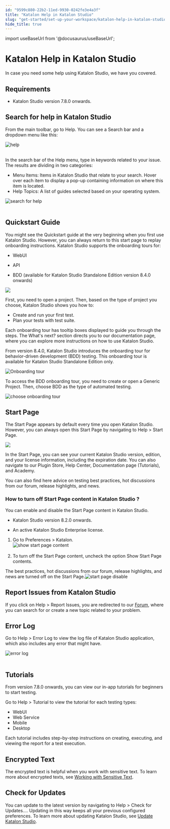 ```yaml
---
id: "9599c880-22b2-11ed-9930-0242fe3e4a3f"
title: "Katalon Help in Katalon Studio"
slug: "get-started/set-up-your-workspace/katalon-help-in-katalon-studio"
hide_title: true
---
```

import useBaseUrl from '@docusaurus/useBaseUrl';


# <a id="id" class="anchor_top_offset"/><a id="ariaid-title1" class="anchor_top_offset"/>Katalon Help in <span xmlns="http://www.w3.org/1999/xhtml" className="ph">Katalon Studio</span> 

<p xmlns="http://www.w3.org/1999/xhtml" className="p">In case you need some help using <span className="ph">Katalon Studio</span>, we have you covered.</p> 

## Requirements

                                        
<ul xmlns="http://www.w3.org/1999/xhtml" className="ul"><li className="li">     <p className="p">Katalon Studio version 7.8.0 onwards.</p>   </li></ul> 
                    

## <a id="concept-5396" class="anchor_top_offset"/>Search for help in <span xmlns="http://www.w3.org/1999/xhtml" className="ph">Katalon Studio</span> 

<p xmlns="http://www.w3.org/1999/xhtml" className="p">From the main toolbar, go to <span className="ph uicontrol">Help</span>. You can see a <span className="ph uicontrol">Search</span> bar and a dropdown menu like this:</p> 
<p xmlns="http://www.w3.org/1999/xhtml" className="p"><img className="image" src={useBaseUrl("https://github.com/katalon-studio/docs-images/raw/master/katalon-studio/docs/katalon-help/quickstart-guide.png")} width={400} alt="help" /><br /><br /></p> 
<p xmlns="http://www.w3.org/1999/xhtml" className="p">In the search bar of the <span className="ph uicontrol">Help</span> menu, type in keywords related to your issue. The results are dividing in two categories:</p> 
<ul xmlns="http://www.w3.org/1999/xhtml" className="ul"><li className="li">Menu Items: Items in <span className="ph">Katalon Studio</span> that relate to your search. Hover over each item to display a pop-up containing information on where this item is located.</li><li className="li">Help Topics: A list of guides selected based on your operating system.</li></ul> 
<p xmlns="http://www.w3.org/1999/xhtml" className="p"><img className="image" src={useBaseUrl("https://github.com/katalon-studio/docs-images/raw/master/katalon-studio/docs/katalon-help/search-help.png")} alt="search for help" /><br /><br /></p> 

## <a id="id_1" class="anchor_top_offset"/>Quickstart Guide

<div xmlns="http://www.w3.org/1999/xhtml" className="p">You might see the <span className="ph uicontrol">Quickstart guide</span> at the very beginning when you first use <span className="ph">Katalon Studio</span>. However, you can always return to this start page to replay onboarding instructions. <span className="ph">Katalon Studio</span> supports the onboarding tours for:<ul className="ul"><li className="li"><p className="p">WebUI</p></li><li className="li"><p className="p">API</p></li><li className="li"><p className="p">BDD (available for Katalon Studio Standalone Edition version 8.4.0 onwards)</p></li></ul></div>
<p xmlns="http://www.w3.org/1999/xhtml" className="p"><img className="image" width={700} src={useBaseUrl("/426ebb30-28dd-11ed-9930-0242fe3e4a3f.png")} /></p> 
<p xmlns="http://www.w3.org/1999/xhtml" className="p">First, you need to open a  project. Then, based on the type of project you choose, <span className="ph">Katalon Studio</span> shows you how to:</p> 
<ul xmlns="http://www.w3.org/1999/xhtml" className="ul"><li className="li">Create and run your first test.</li><li className="li">Plan your tests with test suite.</li></ul> 
<p xmlns="http://www.w3.org/1999/xhtml" className="p">Each onboarding tour has tooltip boxes displayed to guide you through the steps. The <span className="ph uicontrol">What's next?</span> section directs you to our documentation page, where you can explore more instructions on how to use <span className="ph">Katalon Studio</span>.</p> 
<p xmlns="http://www.w3.org/1999/xhtml" className="p">From version 8.4.0, Katalon Studio introduces the onboarding tour for behavior-driven development (BDD) testing. This onboarding tour is available for Katalon Studio Standalone Edition only.</p> 
<p xmlns="http://www.w3.org/1999/xhtml" className="p"><img className="image" src={useBaseUrl("/32d490a0-3274-11ed-9930-0242fe3e4a3f.png")} alt="Onboarding tour" /></p> 
<p xmlns="http://www.w3.org/1999/xhtml" className="p">To access the BDD onboarding tour, you need to create or open a Generic Project. Then, choose BDD as the type of automated testing.</p> 
<p xmlns="http://www.w3.org/1999/xhtml" className="p"><img className="image" width={400} src={useBaseUrl("/959fbbf0-22b2-11ed-9930-0242fe3e4a3f.png")} alt="choose onboarding tour" /></p> 

## <a id="id_2" class="anchor_top_offset"/>Start Page

<p xmlns="http://www.w3.org/1999/xhtml" className="p">The <span className="ph uicontrol">Start Page</span> appears by default every time you open <span className="ph">Katalon Studio</span>. However, you can always open this <span className="ph uicontrol">Start Page</span> by navigating to <span className="ph uicontrol">Help</span> &gt; <span className="ph uicontrol">Start Page</span>.</p> 
<p xmlns="http://www.w3.org/1999/xhtml" className="p"><img className="image" src={useBaseUrl("/04c4ab20-28db-11ed-9930-0242fe3e4a3f.png")} /></p> 
<p xmlns="http://www.w3.org/1999/xhtml" className="p">In the <span className="ph uicontrol">Start Page</span>, you can see your current <span className="ph">Katalon Studio</span> version, edition, and your license information, including the expiration date. You can also navigate to our Plugin Store, Help Center, Documentation page (Tutorials), and Academy.</p> 
<p xmlns="http://www.w3.org/1999/xhtml" className="p">You can also find here advice on testing best practices, hot discussions from our forum, release highlights, and news.</p> 

### <a id="task-9946" class="anchor_top_offset"/>How to turn off Start Page content in <span xmlns="http://www.w3.org/1999/xhtml" className="ph">Katalon Studio</span> ?

<p xmlns="http://www.w3.org/1999/xhtml" className="shortdesc">You can enable and disable the Start Page content in <span className="ph">Katalon Studio</span>.</p> 
<div xmlns="http://www.w3.org/1999/xhtml" className="section prereq p"><ul className="ul"><li className="li"><p className="p"><span className="ph">Katalon Studio</span> version 8.2.0 onwards.</p></li><li className="li"><p className="p">An active Katalon Studio Enterprise license.</p></li></ul></div>
<ol xmlns="http://www.w3.org/1999/xhtml" className="ol steps"><li className="li step stepexpand"><span className="ph cmd">Go  to <span className="ph uicontrol">Preferences</span> &gt; <span className="ph uicontrol">Katalon</span>.</span><div className="itemgroup tutorialinfo"><img className="image" src={useBaseUrl("https://github.com/katalon-studio/docs-images/raw/master/katalon-studio/docs/katalon-help/show-start-page-content.png")} width={500} alt="show start page content" /><br /><br /></div></li><li className="li step stepexpand"><span className="ph cmd">To turn off the Start Page content, uncheck the option <span className="ph uicontrol">Show Start Page contents</span>.</span></li></ol> 
<section xmlns="http://www.w3.org/1999/xhtml" className="section result">The best practices, hot discussions from our forum, release highlights, and news are turned off on the Start Page.<img className="image" width={800} src={useBaseUrl("/da59d570-28dc-11ed-9930-0242fe3e4a3f.png")} alt="start page disable" /></section> 

## <a id="id_3" class="anchor_top_offset"/>Report Issues from <span xmlns="http://www.w3.org/1999/xhtml" className="ph">Katalon Studio</span> 

<p xmlns="http://www.w3.org/1999/xhtml" className="p">If you click on <span className="ph uicontrol">Help</span> &gt; <span className="ph uicontrol">Report Issues</span>, you are redirected to our <a className="xref j-external-link" href="https://forum.katalon.com/c/community-discussion/katalon-studio/7" target="_blank">Forum</a>, where you can search for or create a new topic related to your problem.</p> 

## <a id="id_4" class="anchor_top_offset"/>Error Log

<p xmlns="http://www.w3.org/1999/xhtml" className="p">Go to <span className="ph uicontrol">Help</span> &gt; <span className="ph uicontrol">Error Log</span> to view the log file of <span className="ph">Katalon Studio</span> application, which also includes any error that might have.</p> 
<p xmlns="http://www.w3.org/1999/xhtml" className="p"><img className="image" src={useBaseUrl("https://github.com/katalon-studio/docs-images/raw/master/katalon-studio/docs/katalon-help/log-error.png")} width={600} alt="error log" /><br /><br /></p> 

## <a id="id_5" class="anchor_top_offset"/>Tutorials

<p xmlns="http://www.w3.org/1999/xhtml" className="p">From version 7.8.0 onwards, you can view our in-app tutorials for beginners to start testing.</p> 
<p xmlns="http://www.w3.org/1999/xhtml" className="p">Go to <span className="ph uicontrol">Help</span> &gt; <span className="ph uicontrol">Tutorial</span> to view the tutorial for each testing types:</p> 
<ul xmlns="http://www.w3.org/1999/xhtml" className="ul"><li className="li">WebUI</li><li className="li">Web Service</li><li className="li">Mobile</li><li className="li">Desktop</li></ul> 
<p xmlns="http://www.w3.org/1999/xhtml" className="p">Each tutorial includes step-by-step instructions on creating, executing, and viewing the report for a test execution.</p> 

## <a id="id_6" class="anchor_top_offset"/>Encrypted Text

<p xmlns="http://www.w3.org/1999/xhtml" className="p">The encrypted text is helpful when you work with sensitive text.   To learn more about encrypted texts, see <a className="xref" href="/docs/test-generation/create-test-cases/working-with-sensitive-text-in-katalon-studio">Working     with Sensitive Text</a>.</p> 

## <a id="id_7" class="anchor_top_offset"/>Check for Updates

<p xmlns="http://www.w3.org/1999/xhtml" className="p">You can update to the latest version by navigating to <span className="ph uicontrol">Help</span> &gt; <span className="ph uicontrol">Check for Updates...</span>. Updating in this way keeps all your previous configured preferences. To learn more about updating <span className="ph">Katalon Studio</span>, see <a className="xref" href="/docs/get-started/set-up-your-workspace/update-katalon-studio">Update <span className="ph">Katalon Studio</span></a>.</p> 
